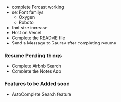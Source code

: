 - complete Forcast working
- set Font familys
  - Oxygen
  - Roboto
- font size increase
- Host on Vercel
- Complete the README file
- Send a Message to Gaurav after completing resume

### Resume Pending things

- Complete Airbnb Search
- Complete the Notes App

### Features to be Added soon

- AutoComplete Search feature
